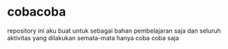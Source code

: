 # cobacoba
repository ini aku buat untuk sebagai bahan pembelajaran saja dan seluruh aktivitas yang dilakukan semata-mata hanya coba coba saja
